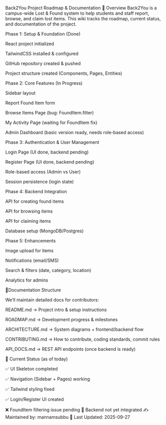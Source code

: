 Back2You Project Roadmap & Documentation
📌 Overview
Back2You is a campus-wide Lost & Found system to help students and staff report, browse, and claim lost items.
This wiki tracks the roadmap, current status, and documentation of the project.

Phase 1: Setup & Foundation (Done)
 
 React project initialized
 
 TailwindCSS installed & configured
 
 GitHub repository created & pushed
 
 Project structure created (Components, Pages, Entities)


Phase 2: Core Features (In Progress)
 
 Sidebar layout
 
 Report Found Item form
 
 Browse Items Page (bug: FoundItem.filter)
 
 My Activity Page (waiting for FoundItem fix)
 
 Admin Dashboard (basic version ready, needs role-based access)


Phase 3: Authentication & User Management
 
 Login Page (UI done, backend pending)
 
 Register Page (UI done, backend pending)
 
 Role-based access (Admin vs User)
 
 Session persistence (login state)


Phase 4: Backend Integration
 
 API for creating found items
 
 API for browsing items
 
 API for claiming items
 
 Database setup (MongoDB/Postgres)


Phase 5: Enhancements
 
 Image upload for items
 
 Notifications (email/SMS)
 
 Search & filters (date, category, location)

 Analytics for admins

 
📝Documentation Structure

We’ll maintain detailed docs for contributors:

README.md → Project intro & setup instructions

ROADMAP.md → Development progress & milestones

ARCHITECTURE.md → System diagrams + frontend/backend flow

CONTRIBUTING.md → How to contribute, coding standards, commit rules

API_DOCS.md → REST API endpoints (once backend is ready)


📌 Current Status (as of today)

✅ UI Skeleton completed

✅ Navigation (Sidebar + Pages) working

✅ Tailwind styling fixed

✅ Login/Register UI created

❌ FoundItem filtering issue pending
🚧 Backend not yet integrated
✍️ Maintained by: mannamsubbu
📅 Last Updated: 2025-09-27
